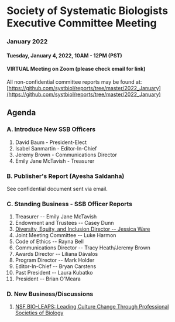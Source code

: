 # Society of Systematic Biologists Executive Committee Meeting
### January 2022

#### Tuesday, January 4, 2022, 10AM - 12PM (PST)

#### VIRTUAL Meeting on Zoom (please check email for link)

All non-confidential committee reports may be found at: [https://github.com/systbiol/reports/tree/master/2022_January](https://github.com/systbiol/reports/tree/master/2022_January)

## Agenda

### A. Introduce New SSB Officers

1. David Baum - President-Elect
2. Isabel Sanmartin - Editor-In-Chief
3. Jeremy Brown - Communications Director
4. Emily Jane McTavish - Treasurer

### B. Publisher's Report (Ayesha Saldanha)

See confidential document sent via email.

### C. Standing Business - SSB Officer Reports

1. Treasurer -- Emily Jane McTavish
2. Endowment and Trustees -- Casey Dunn
3. [Diversity, Equity, and Inclusion Director -- Jessica Ware](https://github.com/systbiol/reports/blob/master/2022_January/SSB_DEI_December_2021_report.pdf)
4. Joint Meeting Committee -- Luke Harmon
5. Code of Ethics -- Rayna Bell
6. Communications Director -- Tracy Heath/Jeremy Brown
7. Awards Director -- Liliana Dávalos
8. Program Director -- Mark Holder
9. Editor-In-Chief -- Bryan Carstens
10. Past President -- Laura Kubatko
11. President -- Brian O'Meara

### D. New Business/Discussions

1. [NSF BIO-LEAPS: Leading Culture Change Through Professional Societies of Biology](https://www.nsf.gov/pubs/2022/nsf22542/nsf22542.htm)
